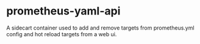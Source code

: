 # prometheus-yaml-api
 
A sidecart container used to add and remove targets from prometheus.yml config and hot reload targets from a web ui.
